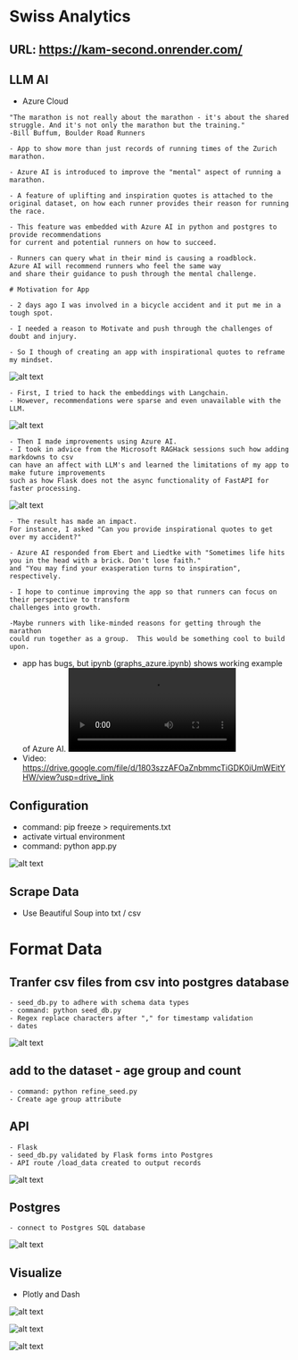 # Swiss Analytics

## URL: https://kam-second.onrender.com/

## LLM AI
- Azure Cloud

```
"The marathon is not really about the marathon - it's about the shared struggle. And it's not only the marathon but the training."
-Bill Buffum, Boulder Road Runners

- App to show more than just records of running times of the Zurich marathon.

- Azure AI is introduced to improve the "mental" aspect of running a marathon.

- A feature of uplifting and inspiration quotes is attached to the original dataset, on how each runner provides their reason for running the race.

- This feature was embedded with Azure AI in python and postgres to provide recommendations
for current and potential runners on how to succeed.

- Runners can query what in their mind is causing a roadblock.
Azure AI will recommend runners who feel the same way
and share their guidance to push through the mental challenge.

# Motivation for App

- 2 days ago I was involved in a bicycle accident and it put me in a tough spot.

- I needed a reason to Motivate and push through the challenges of doubt and injury.

- So I though of creating an app with inspirational quotes to reframe my mindset.
```

![alt text](./kam/static/assets/images/first_attempt.jpg)

```
- First, I tried to hack the embeddings with Langchain.
- However, recommendations were sparse and even unavailable with the LLM.
```

![alt text](./kam/static/assets/images/recommend_azure.jpg)

```
- Then I made improvements using Azure AI.
- I took in advice from the Microsoft RAGHack sessions such how adding markdowns to csv
can have an affect with LLM's and learned the limitations of my app to make future improvements
such as how Flask does not the async functionality of FastAPI for faster processing.

```

![alt text](./kam/static/assets/images/azure_acc.jpg)

```
- The result has made an impact.
For instance, I asked "Can you provide inspirational quotes to get over my accident?"

- Azure AI responded from Ebert and Liedtke with "Sometimes life hits you in the head with a brick. Don't lose faith."
and "You may find your exasperation turns to inspiration", respectively.

- I hope to continue improving the app so that runners can focus on their perspective to transform
challenges into growth.

-Maybe runners with like-minded reasons for getting through the marathon
could run together as a group.  This would be something cool to build upon.
```

- app has bugs, but ipynb (graphs_azure.ipynb) shows working example of Azure AI.
<video controls src="kam/static/raghack.mp4" title="Title"></video>
- Video: https://drive.google.com/file/d/1803szzAFOaZnbmmcTiGDK0iUmWEitYHW/view?usp=drive_link

## Configuration
- command: pip freeze > requirements.txt
- activate virtual environment
- command: python app.py

![alt text](./kam/static/assets/images/python_app.jpg)

## Scrape Data
- Use Beautiful Soup into txt / csv


# Format Data

## Tranfer csv files from csv into postgres database
```
- seed_db.py to adhere with schema data types
- command: python seed_db.py
- Regex replace characters after "," for timestamp validation
- dates
```

![alt text](./kam/static/assets/images/code_seed.jpg)


## add to the dataset - age group and count
```
- command: python refine_seed.py
- Create age group attribute
```

## API
```
- Flask
- seed_db.py validated by Flask forms into Postgres
- API route /load_data created to output records
```

![alt text](./kam/static/assets/images/api_route.jpg)

## Postgres
```
- connect to Postgres SQL database
```

![alt text](./kam/static/assets/images/psql_records.jpg)


## Visualize
- Plotly and Dash

![alt text](./kam/static/assets/images/dash_touch_image.jpg)

![alt text](./kam/static/assets/images/dash_filter_image.jpg)

![alt text](./kam/static/assets/images/simple_graph_image.jpg)



